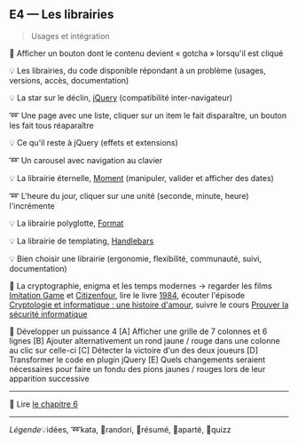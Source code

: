 ## E4 — Les librairies
> Usages et intégration

:cactus: Afficher un bouton dont le contenu devient « gotcha » lorsqu'il est cliqué

:bulb: Les librairies, du code disponible répondant à un problème  (usages, versions, accès, documentation)

:bulb: La star sur le déclin, [jQuery](https://jquery.com/) (compatibilité inter-navigateur)

:loop: Une page avec une liste, cliquer sur un item le fait disparaître, un bouton les fait tous réaparaître

:bulb: Ce qu'il reste à jQuery (effets et extensions)

:loop: Un carousel avec navigation au clavier

:bulb: La librairie éternelle, [Moment](http://momentjs.com/) (manipuler, valider et afficher des dates)

:loop: L'heure du jour, cliquer sur une unité (seconde, minute, heure) l'incrémente

:bulb: La librairie polyglotte, [Format](http://formatjs.io/)

:bulb: La librairie de templating, [Handlebars](http://handlebarsjs.com/)

:bulb: Bien choisir une librairie (ergonomie, flexibilité, communauté, suivi, documentation)

:cookie: La cryptographie, enigma et les temps modernes → regarder les films [Imitation Game](http://www.senscritique.com/film/Imitation_Game/10625262) et [Citizenfour](http://www.senscritique.com/film/Citizenfour/12556559), lire le livre [1984](http://www.senscritique.com/livre/1984/245854), écouter l'épisode [Cryptologie et informatique : une histoire d'amour](http://plus.franceculture.fr/partenaires/selection-france-culture/place-de-la-toile-cryptologie-et-informatique-une-histoire-d), suivre le cours [Prouver la sécurité informatique](http://www.college-de-france.fr/site/gerard-berry/seminar-2015-03-25-17h30.htm)

:beginner: Développer un puissance 4 [A] Afficher une grille de 7 colonnes et 6 lignes [B] Ajouter alternativement un rond jaune / rouge dans une colonne au clic sur celle-ci [C] Détecter la victoire d'un des deux joueurs [D] Transformer le code en plugin jQuery [E] Quels changements seraient nécessaires pour faire un fondu des pions jaunes / rouges lors de leur apparition successive

---

:closed_book: Lire [le chapitre 6](https://goo.gl/QbZSn8#heading=h.rv7o42y1r0kw)

---

_Légende_:bulb:idées, :loop:kata, :beginner:randori, :closed_book:résumé, :cookie:aparté, :cactus:quizz
